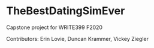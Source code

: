 # TheBestDatingSimEver

Capstone project for WRITE399 F2020

Contributors: Erin Lovie, Duncan Krammer, Vickey Ziegler
